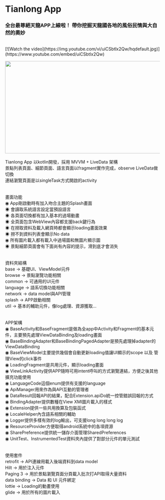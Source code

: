 # Tianlong App

<H3>全台最尊絕天龍APP上線啦！ 帶你挖掘天龍國各地的風俗民情與大自然的奧妙</H3>
<br/>
[![Watch the video](https://img.youtube.com/vi/uiCSbtlx2Qw/hqdefault.jpg)](https://www.youtube.com/embed/uiCSbtlx2Qw)

[<img src="https://img.youtube.com/vi/uiCSbtlx2Qw/hqdefault.jpg" width="600" height="300"
/>](https://www.youtube.com/embed/uiCSbtlx2Qw)
<br/>
<br/>
Tianlong App 以kotlin開發，採用 MVVM + LiveData 架構<br/>
景點列表頁面、細節頁面、語言頁面以fragment實作完成，observe LiveData做切換<br/>
連結瀏覽頁面是以singleTask方式開啟的activity<br/>
<br/>
<br/>
畫面功能<br/>
◉  App剛啟動時有加入吻合主題的Splash畫面<br/>
◉  會讀取系統語言設定當預設語言<br/>
◉  各頁面切換都有加入基本的過場動畫<br/>
◉  全頁面包含WebView內容都支援back鍵行為<br/>
◉  在撈取資料及載入網頁時都會顯示loading畫面效果<br/>
◉  撈不到資料列表會顯示No data<br/>
◉  所有圖片載入都有載入中過場圖和無圖片顯示圖<br/>
◉  景點細節頁面會有下面尚有內容的提示，滑到底才會消失<br/>
<br/>
<br/>
資料夾結構<br/>
base     -> 基礎UI、ViewModel元件<br/>
browse   -> 景點瀏覽功能相關<br/>
common   -> 可通用的UI元件<br/>
language -> 語系切換功能相關<br/>
network  -> data model與API管理<br/>
splash   -> APP啟動相關<br/>
util     -> 基本的輔助元件，像log處理、資源獲取...<br/>
<br/>
<br/>
APP架構<br/>
◉ BaseActivity和BaseFragment是做為全app中Activity和Fragment的基本元件，主要預先處理ViewDataBinding及loading畫面<br/>
◉ BaseBindingAdapter和BaseBindingPagedAdapter是預先處理掉adapter的ViewDataBinding<br/>
◉ BaseViewModel主要提供幾個會自動更新loading值讓UI顯示的scope 以及 管理View的click事件<br/>
◉ LoadingFragment是共用元件，顯示loading畫面<br/>
◉ ViewLinkActivity提供APP隨時可用intent呼叫的方式瀏覽連結，方便之後其他擴充功能使用<br/>
◉ LanguageCode這個enum提供有支援的language<br/>
◉ ApiManager用來作為與API互動的管理者<br/>
◉ DataResult回報API的結果，配合Extension.apiDo統一控管錯誤回報的方式<br/>
◉ BindingAdapter提供數種在View XMl圖片載入的樣式<br/>
◉ Extension提供一些共用換算及包裝函式<br/>
◉ LocaleHelper內含語系相關的輔助<br/>
◉ Logger提供多樣有效的log輸出，可支援long long long log<br/>
◉ ResourceProvider方便取得android系統中的各項資源<br/>
◉ SharePreference提供統一儲存介面管理SharedPreferences<br/>
◉ UnitTest、InstrumentedTest資料夾內提供了對部分元件的單元測試<br/>
<br/>
<br/>
使用套件<br/>
retrofit     -> API連線用載入後端資料到data model<br/>
Hilt         -> 用於注入元件<br/>
Paging 3     -> 用於景點瀏覽頁面分頁載入批次打API取得大量資料<br/>
data binding -> Data 和 UI 元件綁定<br/>
lottie       -> Loading的動畫使用<br/>
glide        -> 用於所有的圖片載入<br/>

